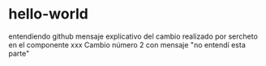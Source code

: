 # hello-world
entendiendo github
mensaje explicativo del cambio realizado por sercheto en el componente xxx
Cambio número 2 con mensaje "no entendí esta parte"
